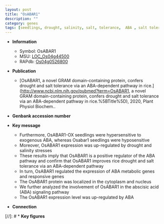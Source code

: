 ```yaml
---
layout: post
title: "OsABAR1"
description: ""
category: genes
tags: [seedlings, drought, salinity, salt, tolerance,  ABA , salt tolerance, cytoplasm, nucleus, salinity stress, abscisic acid, ABA]
---
```


* **Information**  
    + Symbol: OsABAR1  
    + MSU: [LOC_Os04g44500](http://rice.plantbiology.msu.edu/cgi-bin/ORF_infopage.cgi?orf=LOC_Os04g44500)  
    + RAPdb: [Os04g0526800](http://rapdb.dna.affrc.go.jp/viewer/gbrowse_details/irgsp1?name=Os04g0526800)  

* **Publication**  
    + [OsABAR1, a novel GRAM domain-containing protein, confers drought and salt tolerance via an ABA-dependent pathway in rice.](http://www.ncbi.nlm.nih.gov/pubmed?term=OsABAR1, a novel GRAM domain-containing protein, confers drought and salt tolerance via an ABA-dependent pathway in rice.%5BTitle%5D), 2020, Plant Physiol Biochem..

* **Genbank accession number**  

* **Key message**  
    + Furthermore, OsABAR1-OX seedlings were hypersensitive to exogenous ABA, whereas Osabar1 seedlings were hyposensitive
    + Moreover, OsABAR1 expression was up-regulated by  drought and salinity stresses
    + These results imply that OsABAR1 is a positive regulator of the ABA pathway and confirm that OsABAR1 improves rice drought and salt tolerance via an ABA-dependent pathway
    + In turn, OsABAR1 regulated the expression of ABA metabolic genes and responsive genes
    + The OsABAR1 protein was localized in  the cytoplasm and nucleus
    + We further analyzed the involvement of OsABAR1 in the abscisic acid (ABA) signaling pathway
    + The OsABAR1 expression level was up-regulated by ABA

* **Connection**  

[//]: # * **Key figures**  


